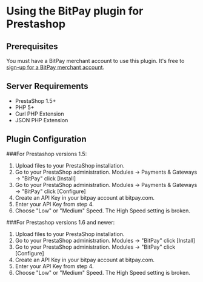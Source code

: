 # Using the BitPay plugin for Prestashop
## Prerequisites
You must have a BitPay merchant account to use this plugin.  It's free to [sign-up for a BitPay merchant account](https://bitpay.com/start).


## Server Requirements

+ PrestaShop 1.5+
+ PHP 5+
+ Curl PHP Extension
+ JSON PHP Extension

## Plugin Configuration

###For Prestashop versions 1.5:
1. Upload files to your PrestaShop installation.<br />
2. Go to your PrestaShop administration. Modules -> Payments & Gateways -> "BitPay" click [Install]<br />
3. Go to your PrestaShop administration. Modules -> Payments & Gateways -> "BitPay" click [Configure]<br />
4. Create an API Key in your bitpay account at bitpay.com.<br />
5. Enter your API Key from step 4.
6. Choose "Low" or "Medium" Speed. The High Speed setting is broken.

###For Prestashop versions 1.6 and newer:
1. Upload files to your PrestaShop installation.<br />
2. Go to your PrestaShop administration. Modules -> "BitPay" click [Install]<br />
3. Go to your PrestaShop administration. Modules -> "BitPay" click [Configure]<br />
4. Create an API Key in your bitpay account at bitpay.com.<br />
5. Enter your API Key from step 4.
6. Choose "Low" or "Medium" Speed. The High Speed setting is broken.
